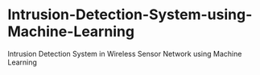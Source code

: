 # Intrusion-Detection-System-using-Machine-Learning
Intrusion Detection System in Wireless Sensor Network using Machine Learning
